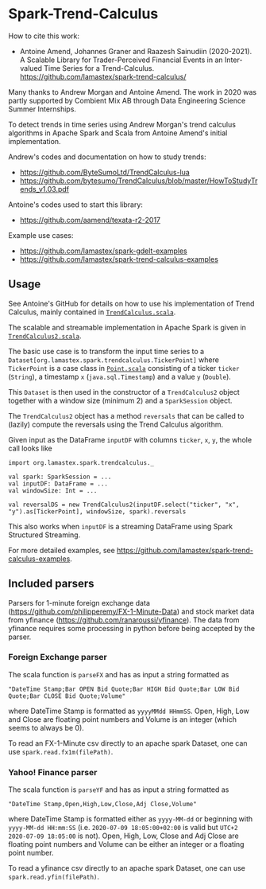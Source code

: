 # Spark-Trend-Calculus

How to cite this work:

- Antoine Amend, Johannes Graner and Raazesh Sainudiin (2020-2021). A Scalable Library for Trader-Perceived Financial Events in an Inter-valued Time Series for a Trend-Calculus. https://github.com/lamastex/spark-trend-calculus/

Many thanks to Andrew Morgan and Antoine Amend. The work in 2020 was partly supported by Combient Mix AB through Data Engineering Science Summer Internships.

To detect trends in time series using Andrew Morgan's trend calculus algorithms in Apache Spark and Scala from Antoine Amend's initial implementation.

Andrew's codes and documentation on how to study trends:

- https://github.com/ByteSumoLtd/TrendCalculus-lua
- https://github.com/bytesumo/TrendCalculus/blob/master/HowToStudyTrends_v1.03.pdf

Antoine's codes used to start this library:

- https://github.com/aamend/texata-r2-2017

Example use cases:

- https://github.com/lamastex/spark-gdelt-examples
- https://github.com/lamastex/spark-trend-calculus-examples

## Usage

See Antoine's GitHub for details on how to use his implementation of Trend Calculus, mainly contained in [`TrendCalculus.scala`](src/main/scala/org/lamastex/spark/trendcalculus/TrendCalculus.scala).

The scalable and streamable implementation in Apache Spark is given in [`TrendCalculus2.scala`](src/main/scala/org/lamastex/spark/trendcalculus/TrendCalculus2.scala).

The basic use case is to transform the input time series to a `Dataset[org.lamastex.spark.trendcalculus.TickerPoint]` where `TickerPoint` is a case class in [`Point.scala`](src/main/scala/org/lamastex/spark/trendcalculus/Point.scala) consisting of a ticker `ticker` (`String`), a timestamp `x` (`java.sql.Timestamp`) and a value `y` (`Double`).

This `Dataset` is then used in the constructor of a `TrendCalculus2` object together with a window size (minimum 2) and a `SparkSession` object. 

The `TrendCalculus2` object has a method `reversals` that can be called to (lazily) compute the reversals using the Trend Calculus algorithm.

Given input as the DataFrame `inputDF` with columns `ticker`, `x`, `y`, the whole call looks like 

```
import org.lamastex.spark.trendcalculus._

val spark: SparkSession = ...
val inputDF: DataFrame = ...
val windowSize: Int = ...

val reversalDS = new TrendCalculus2(inputDF.select("ticker", "x", "y").as[TickerPoint], windowSize, spark).reversals
```

This also works when `inputDF` is a streaming DataFrame using Spark Structured Streaming.

For more detailed examples, see https://github.com/lamastex/spark-trend-calculus-examples.

## Included parsers

Parsers for 1-minute foreign exchange data (https://github.com/philipperemy/FX-1-Minute-Data) and stock market data from yfinance (https://github.com/ranaroussi/yfinance). The data from yfinance requires some processing in python before being accepted by the parser.

### Foreign Exchange parser

The scala function is `parseFX` and has as input a string formatted as 

```
"DateTime Stamp;Bar OPEN Bid Quote;Bar HIGH Bid Quote;Bar LOW Bid Quote;Bar CLOSE Bid Quote;Volume"
```

where DateTime Stamp is formatted as `yyyyMMdd HHmmSS`. Open, High, Low and Close are floating point numbers and Volume is an integer (which seems to always be 0).

To read an FX-1-Minute csv directly to an apache spark Dataset, one can use `spark.read.fx1m(filePath)`.

### Yahoo! Finance parser

The scala function is `parseYF` and has as input a string formatted as

```
"DateTime Stamp,Open,High,Low,Close,Adj Close,Volume"
```

where DateTime Stamp is formatted either as `yyyy-MM-dd` or beginning with `yyyy-MM-dd HH:mm:SS` (i.e. `2020-07-09 18:05:00+02:00` is valid but `UTC+2 2020-07-09 18:05:00` is not). Open, High, Low, Close and Adj Close are floating point numbers and Volume can be either an integer or a floating point number.

To read a yfinance csv directly to an apache spark Dataset, one can use `spark.read.yfin(filePath)`.
